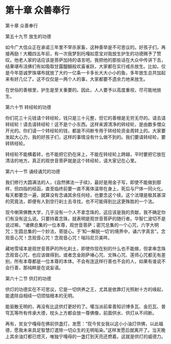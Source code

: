 # 第十章 众善奉行

第十章 众善奉行

第五十九节 放生的功德

如今广大信众正在承诺三年里不宰杀家畜，这种善举是不可思议的。好孩子们，再接再励！大概四五年前，有一次我梦到托嘎如意宝对我放生护生的功德赐予了赞叹。他老人家的话应该是菩萨加持的语言吧。我把他的那些话在大众中传讲下去，结果堪布活佛们有如吸取甘露醍醐般欢喜雀跃，大家都在实行戒杀放生。比如，仅是今年慈诚罗珠堪布就放了大约一亿条一卡多长大大小小的鱼，多年放生总共加起来有好几亿了。这不仅仅是一两个人的事，大家都要不遗余力地来放生。

在世俗的善根里，护生是至关重要的。因此，人人要予以高度重视，尽可能地放生。

第六十节 转经轮的功德

你们花三十元钱请个转经轮，钱只是三十元整，但它的善根是无穷无尽的。请去请转经轮！请去请转经轮！这不是个小东西。这样来源清净的转经轮，是由数多僧众开光的。你们请一个转经轮的钱，都是不间断专用于转经轮资金周转上的。大家要发起大心力，我的好孩子们，这样的事情没有什么做不到的。我们要请转经轮，要转转经轮。

转经轮不能横着转，也不能把它扔在床上，不能在转经轮上跨越，平时要把它放在清洁的地方。真正的观世音菩萨就是这个转经轮，请大家记在心里。

第六十一节 诵经诵咒的功德

我们修行大圆满法的人，《自然佛法一子续》，最好是用金子写，即使不能做到那样，但四指的经函，直至临终前要一直不离体温带在身上，死后与尸体一同火化。每天都要念一遍，就算没有念诵其余任何经，也要念这个续。这个法理是极其甚深的究竟法，即便有人到空行刹土去寻找，也不可能得到比这更殊胜的一个法。

现今喇荣佛教大学，几乎没有一个人不拿念珠的，这应该是我的贡献，我不确定你们有没有这么说。只要持着念珠，就表明是观世音菩萨的随行者。华智仁波切不是说过嘛，“诸佛总集的一位本尊，观世音菩萨；密咒总集的一个心咒，六字大明咒；生圆总集的一个妙法，菩提心。于‘知一解脱一切’的境界中，诵六字真言”。念观音心咒！念观音心咒！念观音心咒！嗡玛尼贝美吽。

藏地雪域本是观世音菩萨的所化刹土，即使你现在别的什么也不能做，但拿串念珠念观音心咒，也应该做得到。或者念金刚萨埵心咒、文殊心咒、莲师心咒都无有差别，所有本尊都是一位本尊的本体。不会有连这样行善也不会的人，如果有谁说不会行善，那纯粹是在说妄语。

第六十二节 供灯的功德

供灯的功德实在不可思议，它是一切供养之王，尤其是依靠灯光照射十方的缘起，能遣除自相续一切烦恼根本的无明。

能驱散无明的，再没有比这供灯更好的了。噶当派前辈善知识博多瓦、金厄瓦、普穹瓦等所有传承大德，枕头上方都会放一尊佛像，前面供水、供灯从不间断。

再有，贫女宁嘎母在佛前供盏灯，发愿：“现今贫女我以这小小油灯供佛，以此福德，愿我未来具足智慧灯遣除一切众生的无明垢染。”这样发愿后就离开了。当天晚上其余油灯都已熄灭，唯独宁嘎母的一盏灯到天亮还燃着。这就是供灯的威德力。

